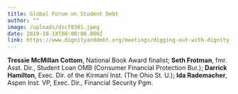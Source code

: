 ```yaml
---
title: Global Forum on Student Debt
author: ""
image: /uploads/dscf0381.jpeg
date: 2019-10-18T00:00:00.000Z
link: https://www.dignityanddebt.org/meetings/digging-out-with-dignity-solving-the-student-loan-crisis-and-honoring-meaning-at-the-margins/
---
```

**Tressie McMillan Cottom**, National Book Award finalist; **Seth Frotman**, fmr. Asst. Dir., Student Loan OMB (Consumer Financial Protection Bur.); **Darrick Hamilton**, Exec. Dir. of the Kirmani Inst. (The Ohio St. U.); **Ida Rademacher**, Aspen Inst. VP, Exec. Dir., Financial Security Pgm.